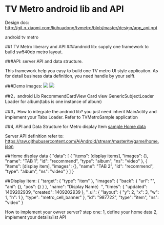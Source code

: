 # TV Metro android lib and API
Design doc:
http://git.n.xiaomi.com/liuhuadong/tvmetro/blob/master/design/app_api.ppt

android tv metro

##1 TV Metro liberary and API
###android lib:
supply one framework to build sw540dp metro layout.

###API:
server API and data structure.

This framework help you easy to build one TV metro UI style applicaiton. As for detail business data definition, you need handle by your selft.

###Demo images:
<img src="http://git.n.xiaomi.com/liuhuadong/tvmetro/raw/master/design/main.png"/>
<img src="http://git.n.xiaomi.com/liuhuadong/tvmetro/raw/master/design/video.png"/>


##2，android Lib
RecommendCardView Card view
GenericSubjectLoader Loader for album(tabs is one instance of album)

##3，How to integrate the android lib?
you just need inherit MainActity and implement your Tabs Loader.
Refer to TVMetroSample application

##4, API and Data Structure for Metro display Item
<a href="https://raw.githubusercontent.com/AiAndroid/stream/master/tv/game/home.json">sample Home data</a>


Server API definition refer to:
https://raw.githubusercontent.com/AiAndroid/stream/master/tv/game/home.json

##Home display data
{
    "data": [
        {
            "items": [display items],
            "images": {},
            "name": "TAB 1",
            "id": "recommend",
            "type": "album",
            "ns": "video"
        },
        {
            "items": [display item],
            "images": {},
            "name": "TAB 2",
            "id": "recommend",
            "type": "album",
            "ns": "video"
        }
    ]
}

##Display Item:
{
    "target": {
        "type": "item"
    },
    "images": {
        "back": {
            "url": "",
            "ani": {},
            "pos": {}
        }
    },
    "name": "Display Name）",
    "times": {
        "updated": 1409202939,
        "created": 1409202939
    },
    "_ui": {
        "layout": {
            "y": 2,
            "x": 3,
            "w": 1,
            "h": 1
        },
        "type": "metro_cell_banner"
    },
    "id": "987722",
    "type": "item",
    "ns": "video"
}

How to implement your owver server?
step one:
1, define your home data
2, implement your details/list API
